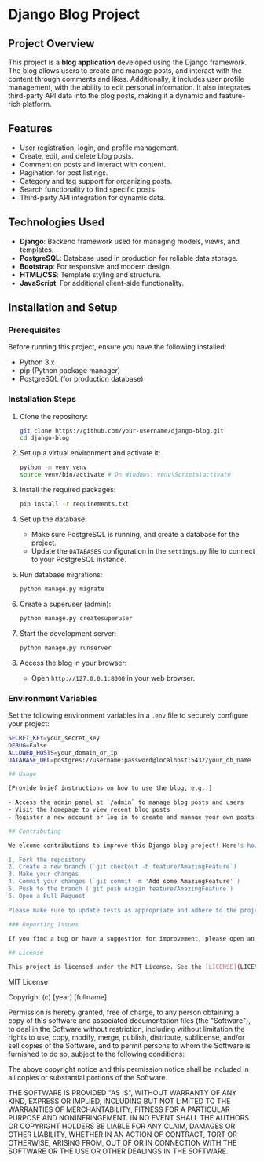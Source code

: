 # Django Blog Project

## Project Overview

This project is a **blog application** developed using the Django framework. The blog allows users to create and manage posts, and interact with the content through comments and likes. Additionally, it includes user profile management, with the ability to edit personal information. It also integrates third-party API data into the blog posts, making it a dynamic and feature-rich platform.

## Features

- User registration, login, and profile management.
- Create, edit, and delete blog posts.
- Comment on posts and interact with content.
- Pagination for post listings.
- Category and tag support for organizing posts.
- Search functionality to find specific posts.
- Third-party API integration for dynamic data.
  
## Technologies Used

- **Django**: Backend framework used for managing models, views, and templates.
- **PostgreSQL**: Database used in production for reliable data storage.
- **Bootstrap**: For responsive and modern design.
- **HTML/CSS**: Template styling and structure.
- **JavaScript**: For additional client-side functionality.

## Installation and Setup

### Prerequisites
Before running this project, ensure you have the following installed:

- Python 3.x
- pip (Python package manager)
- PostgreSQL (for production database)


### Installation Steps

1. Clone the repository:
    ```bash
    git clone https://github.com/your-username/django-blog.git
    cd django-blog
    ```

2. Set up a virtual environment and activate it:
    ```bash
    python -m venv venv
    source venv/bin/activate # On Windows: venv\Scripts\activate
    ```

3. Install the required packages:
    ```bash
    pip install -r requirements.txt
    ```

4. Set up the database:
    - Make sure PostgreSQL is running, and create a database for the project.
    - Update the `DATABASES` configuration in the `settings.py` file to connect to your PostgreSQL instance.

5. Run database migrations:
    ```bash
    python manage.py migrate
    ```

6. Create a superuser (admin):
    ```bash
    python manage.py createsuperuser
    ```

7. Start the development server:
    ```bash
    python manage.py runserver
    ```

8. Access the blog in your browser:
    - Open `http://127.0.0.1:8000` in your web browser.

### Environment Variables

Set the following environment variables in a `.env` file to securely configure your project:

```bash
SECRET_KEY=your_secret_key
DEBUG=False
ALLOWED_HOSTS=your_domain_or_ip
DATABASE_URL=postgres://username:password@localhost:5432/your_db_name

## Usage

[Provide brief instructions on how to use the blog, e.g.:]

- Access the admin panel at `/admin` to manage blog posts and users
- Visit the homepage to view recent blog posts
- Register a new account or log in to create and manage your own posts

## Contributing

We elcome contributions to improve this Django blog project! Here's how you can contribute:

1. Fork the repository
2. Create a new branch (`git checkout -b feature/AmazingFeature`)
3. Make your changes
4. Commit your changes (`git commit -m 'Add some AmazingFeature'`)
5. Push to the branch (`git push origin feature/AmazingFeature`)
6. Open a Pull Request

Please make sure to update tests as appropriate and adhere to the project's coding standards.

### Reporting Issues

If you find a bug or have a suggestion for improvement, please open an issue on the GitHub repository. Provide as much detail as possible, including steps to reproduce the issue if applicable.

## License

This project is licensed under the MIT License. See the [LICENSE](LICENSE) file for details.

```
MIT License

Copyright (c) [year] [fullname]

Permission is hereby granted, free of charge, to any person obtaining a copy
of this software and associated documentation files (the "Software"), to deal
in the Software without restriction, including without limitation the rights
to use, copy, modify, merge, publish, distribute, sublicense, and/or sell
copies of the Software, and to permit persons to whom the Software is
furnished to do so, subject to the following conditions:

The above copyright notice and this permission notice shall be included in all
copies or substantial portions of the Software.

THE SOFTWARE IS PROVIDED "AS IS", WITHOUT WARRANTY OF ANY KIND, EXPRESS OR
IMPLIED, INCLUDING BUT NOT LIMITED TO THE WARRANTIES OF MERCHANTABILITY,
FITNESS FOR A PARTICULAR PURPOSE AND NONINFRINGEMENT. IN NO EVENT SHALL THE
AUTHORS OR COPYRIGHT HOLDERS BE LIABLE FOR ANY CLAIM, DAMAGES OR OTHER
LIABILITY, WHETHER IN AN ACTION OF CONTRACT, TORT OR OTHERWISE, ARISING FROM,
OUT OF OR IN CONNECTION WITH THE SOFTWARE OR THE USE OR OTHER DEALINGS IN THE
SOFTWARE.
```
